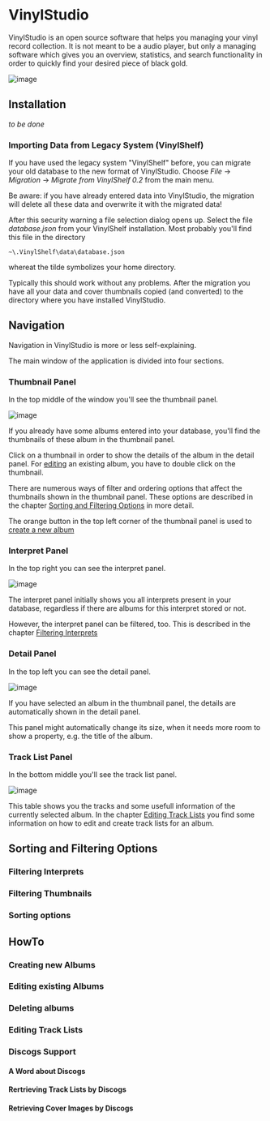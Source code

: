 # VinylStudio

VinylStudio is an open source software that helps you managing your vinyl record collection.
It is not meant to be a audio player, but only a managing software which gives you an overview,
statistics, and search functionality in order to quickly find your desired piece of black gold.

![image](images/screenshot.png)

## Installation
*to be done*

### Importing Data from Legacy System (VinylShelf)
If you have used the legacy system "VinylShelf" before, you can migrate your old database to
the new format of VinylStudio. Choose *File* -> *Migration* -> *Migrate from VinylShelf 0.2* 
from the main menu.

Be aware: if you have already entered data into VinylStudio, the migration will delete all
these data and overwrite it with the migrated data!

After this security warning a file selection dialog opens up. Select the file *database.json*
from your VinylShelf installation. Most probably you'll find this file in the directory

    ~\.VinylShelf\data\database.json

whereat the tilde symbolizes your home directory.

Typically this should work without any problems. After the migration you have all your data
and cover thumbnails copied (and converted) to the directory where you have installed
VinylStudio.

## Navigation

Navigation in VinylStudio is more or less self-explaining.

The main window of the application is divided into four sections.

### Thumbnail Panel

In the top middle of the window you'll see the thumbnail panel.

![image](images/thumbnailPanel.png)

If you already have some albums entered into your database, you'll find  the thumbnails
of these album in the thumbnail panel.

Click on a thumbnail in order to show the details of the album in the detail panel. For
[editing](#editing-existing-albums)
an existing album, you have to double click on the thumbnail.

There are numerous ways of filter and ordering options that affect the thumbnails shown
in the thumbnail panel. These options are described in the chapter 
[Sorting and Filtering Options](#sorting-and-filtering-options) in more detail.

The orange button in the top left corner of the thumbnail panel is used to 
[create a new album](#creating-new-albums)

### Interpret Panel
In the top right you can see the interpret panel.

![image](images/interpretPanel.png)

The interpret panel initially shows you all interprets present in your database, regardless
if there are albums for this interpret stored or not.

However, the interpret panel can be filtered, too. This is described in the chapter
[Filtering Interprets](#filtering-interprets)

### Detail Panel
In the top left you can see the detail panel.

![image](images/detailPanel.png)

If you have selected an album in the thumbnail panel, the details are automatically
shown in the detail panel. 

This panel might automatically change its size, when it needs more room to show a property, e.g.
the title of the album.

### Track List Panel
In the bottom middle you'll see the track list panel.

![image](images/tracklistPanel.png)

This table shows you the tracks and some usefull information of the currently selected album.
In the chapter [Editing Track Lists](#editing-track-lists) you find some information on how
to edit and create track lists for an album.

## Sorting and Filtering Options

### Filtering Interprets

### Filtering Thumbnails

### Sorting options

## HowTo

### Creating new Albums

### Editing existing Albums

### Deleting albums

### Editing Track Lists

### Discogs Support

#### A Word about Discogs

#### Rertrieving Track Lists by Discogs

#### Retrieving Cover Images by Discogs